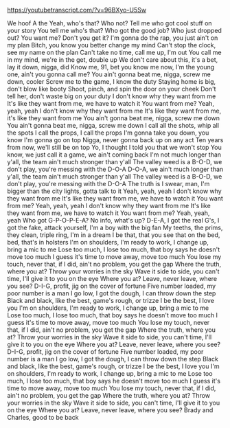 https://youtubetranscript.com/?v=96BXyo-U5Sw

 We hoof A the Yeah, who's that? Who not? Tell me who got cool stuff on your story You tell me who's that? Who got the good job? Who just dropped out? You want me? Don't you get it? I'm gonna do the rap, you just ain't on my plan Bitch, you know you better change my mind Can't stop the clock, see my name on the plan Can't take no time, call me up, I'm out You call me in my mind, we're in the get, double up We don't care about this, it's a bet, lay it down, nigga, did Know me, 91, bet you know me now, I'm the young one, ain't you gonna call me? You ain't gonna beat me, nigga, screw me down, cooler Screw me to the game, I know the duty Staying home is big, don't blow like booty Shoot, pinch, and spin the door on your cheek Don't tell her, don't waste big on your duty I don't know why they want from me It's like they want from me, we have to watch it You want from me? Yeah, yeah, yeah I don't know why they want from me It's like they want from me, it's like they want from me You ain't gonna beat me, nigga, screw me down You ain't gonna beat me, nigga, screw me down I call all the shots, whip all the spots I call the props, I call the props I'm gonna take you down, you know I'm gonna go on top Nigga, never gonna back up on any act Ten years from now, we'll still be on top Yo, I thought I told you that we won't stop You know, we just call it a game, we ain't coming back I'm not much longer than y'all, the team ain't much stronger than y'all The valley weed is a B-O-D, we don't play, you're messing with the D-O-A D-O-A, we ain't much longer than y'all, the team ain't much stronger than y'all The valley weed is a B-O-D, we don't play, you're messing with the D-O-A The truth is I swear, man, I'm bigger than the city lights, gotta talk to it Yeah, yeah, yeah I don't know why they want from me It's like they want from me, we have to watch it You want from me? Yeah, yeah, yeah I don't know why they want from me It's like they want from me, we have to watch it You want from me? Yeah, yeah, yeah Who got G-P-O-P-E-A? No info, what's up? D-E-A, I got the real G's, I got the fake, attack yourself, I'm a boy with the big fan My teeths, the prims, they clean, triple ring, I'm in a dream I be that, that you see that on the bed, bed, that's in holsters I'm on shoulders, I'm ready to work, I change up, bring a mic to me Lose too much, I lose too much, that boy says he doesn't move too much I guess it's time to move away, move too much You lose my touch, never that, if I did, ain't no problem, you get the gap Where the truth, where you at? Throw your worries in the sky Wave it side to side, you can't time, I'll give it to you on the eye Where you at? Leave, never leave, where you see? D-I-G, profit, jig on the cover of fortune Five number loaded, my poor number is a man I go low, I got the dough, I can throw down the step Black and black, like the best, game's rough, or trizze I be the best, I love you I'm on shoulders, I'm ready to work, I change up, bring a mic to me Lose too much, I lose too much, that boy says he doesn't move too much I guess it's time to move away, move too much You lose my touch, never that, if I did, ain't no problem, you get the gap Where the truth, where you at? Throw your worries in the sky Wave it side to side, you can't time, I'll give it to you on the eye Where you at? Leave, never leave, where you see? D-I-G, profit, jig on the cover of fortune Five number loaded, my poor number is a man I go low, I got the dough, I can throw down the step Black and black, like the best, game's rough, or trizze I be the best, I love you I'm on shoulders, I'm ready to work, I change up, bring a mic to me Lose too much, I lose too much, that boy says he doesn't move too much I guess it's time to move away, move too much You lose my touch, never that, if I did, ain't no problem, you get the gap Where the truth, where you at? Throw your worries in the sky Wave it side to side, you can't time, I'll give it to you on the eye Where you at? Leave, never leave, where you see? Brady and Charles, good to be back